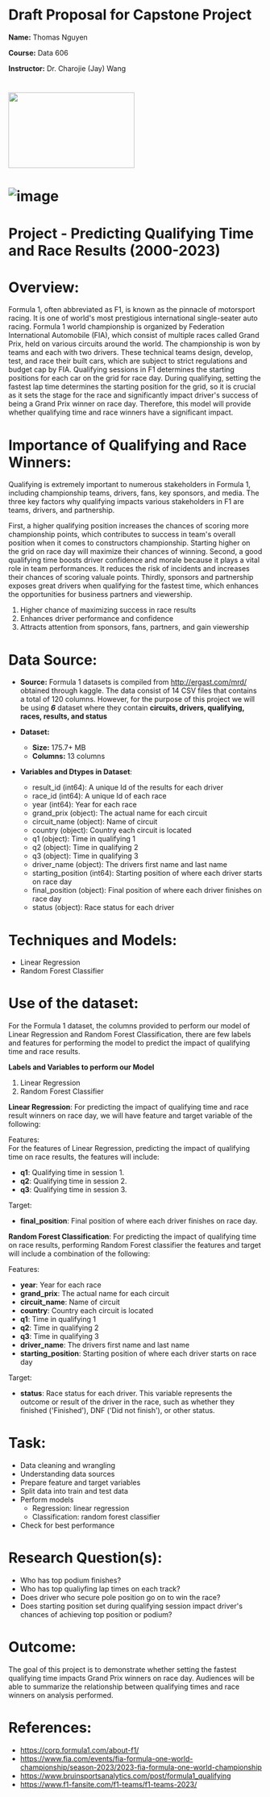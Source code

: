 # Draft Proposal for Capstone Project

**Name:** Thomas Nguyen 

**Course:** Data 606 

**Instructor:** Dr. Charojie (Jay) Wang


# <img src="https://logodownload.org/wp-content/uploads/2016/11/formula-1-logo-5-2.png" width="250" height="150"> 

# ![image](https://github.com/tnguye53/Thomas_Data606/assets/54851527/183f17b8-6693-4564-8682-514819cc3f71)


# Project - Predicting Qualifying Time and Race Results (2000-2023)

# Overview: 
Formula 1, often abbreviated as F1, is known as the pinnacle of motorsport racing. It is one of world's most prestigious international single-seater auto racing. Formula 1 world championship is organized by Federation International Automobile (FIA), which consist of multiple races called Grand Prix, held on various circuits around the world. The championship is won by teams and each with two drivers. These technical teams design, develop, test, and race their built cars, which are subject to strict regulations and budget cap by FIA. Qualifying sessions in F1 determines the starting positions for each car on the grid for race day. During qualifying, setting the fastest lap time determines the starting position for the grid, so it is crucial as it sets the stage for the race and significantly impact driver's success of being a Grand Prix winner on race day. Therefore, this model will provide whether qualifying time and race winners have a significant impact. 

# Importance of Qualifying and Race Winners: 
Qualifying is extremely important to numerous stakeholders in Formula 1, including championship teams, drivers, fans, key sponsors, and media. The three key factors why qualifying impacts various stakeholders in F1 are teams, drivers, and partnership. 

First, a higher qualifying position increases the chances of scoring more championship points, which contributes to success in team's overall position when it comes to constructors championship. Starting higher on the grid on race day will maximize their chances of winning. Second, a good qualifying time boosts driver confidence and morale because it plays a vital role in team performances. It reduces the risk of incidents and increases their chances of scoring valuale points. Thirdly, sponsors and partnership exposes great drivers when qualifying for the fastest time, which enhances the opportunities for business partners and viewership. 
1. Higher chance of maximizing success in race results 
2. Enhances driver performance and confidence 
3. Attracts attention from sponsors, fans, partners, and gain viewership 

# Data Source: 
- **Source:** Formula 1 datasets is compiled from http://ergast.com/mrd/ obtained through kaggle. The data consist of 14 CSV files that contains a total of 120 columns. However, for the purpose of this project we will be using ***6*** dataset where they contain **circuits, drivers, qualifying, races, results, and status**
- **Dataset:** 
  - **Size:** 175.7+ MB 
  - **Columns:** 13 columns 

- **Variables and Dtypes in Dataset**: 
  - result_id (int64): A unique Id of the results for each driver 
  - race_id (int64): A unique Id of each race 
  - year (int64): Year for each race 
  - grand_prix (object): The actual name for each circuit 
  - circuit_name (object): Name of circuit 
  - country (object): Country each circuit is located
  - q1 (object): Time in qualifying 1 
  - q2 (object): Time in qualifying 2 
  - q3 (object): Time in qualifying 3 
  - driver_name (object): The drivers first name and last name 
  - starting_position (int64): Starting position of where each driver starts on race day
  - final_position (object): Final position of where each driver finishes on race day
  - status (object): Race status for each driver 
  


#  Techniques and Models: 
- Linear Regression 
- Random Forest Classifier 

# Use of the dataset: 
For the Formula 1 dataset, the columns provided to perform our model of Linear Regression and Random Forest Classification, there are few labels and features for performing the model to predict the impact of qualifying time and race results. 

**Labels and Variables to perform our Model** 
1. Linear Regression 
2. Random Forest Classifier

**Linear Regression**: 
For predicting the impact of qualifying time and race result winners on race day, we will have feature and target variable of the following: 

Features:  
For the features of Linear Regression, predicting the impact of qualifying time on race results, the features will include: 
- **q1**: Qualifying time in session 1. 
- **q2**: Qualifying time in session 2. 
- **q3**: Qualifying time in session 3. 

Target:
- **final_position**: Final position of where each driver finishes on race day. 

**Random Forest Classification**: 
For predicting the impact of qualifying time on race results, performing Random Forest classifier the features and target will include a combination of the following: 

Features:
- **year**: Year for each race 
- **grand_prix**: The actual name for each circuit 
- **circuit_name**: Name of circuit 
- **country**: Country each circuit is located
- **q1**: Time in qualifying 1 
- **q2**: Time in qualifying 2 
- **q3**: Time in qualifying 3 
- **driver_name**: The drivers first name and last name 
- **starting_position**: Starting position of where each driver starts on race day

Target: 
- **status**: Race status for each driver. This variable represents the outcome or result of the driver in the race, such as whether they finished ('Finished'),  DNF ('Did not finish'), or other status. 


# Task: 
- Data cleaning and wrangling 
- Understanding data sources 
- Prepare feature and target variables
- Split data into train and test data 
- Perform models 
  - Regression: linear regression 
  - Classification: random forest classifier
- Check for best performance

# Research Question(s):  
- Who has top podium finishes? 
- Who has top qualiyfing lap times on each track? 
- Does driver who secure pole position go on to win the race? 
- Does starting position set during qualifying session impact driver's chances of achieving top position or podium? 

# Outcome: 
The goal of this project is to demonstrate whether setting the fastest qualifying time impacts Grand Prix winners on race day. Audiences will be able to summarize the relationship between qualifying times and race winners on analysis performed. 


# References: 
- https://corp.formula1.com/about-f1/
- https://www.fia.com/events/fia-formula-one-world-championship/season-2023/2023-fia-formula-one-world-championship
- https://www.bruinsportsanalytics.com/post/formula1_qualifying
- https://www.f1-fansite.com/f1-teams/f1-teams-2023/
